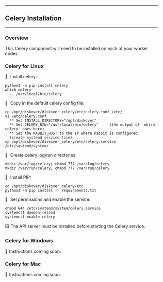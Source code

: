___
## Celery Installation 
___

### Overview

This Celery component will need to be installed on each of your worker nodes.

### Celery for Linux

🔴 &nbsp;Install celery:
```
python3 -m pip install celery
which celery
  -- /usr/local/bin/celery
```

🔴 &nbsp;Copy in the default celery config file:
```
cp /opt/diskover/diskover_celery/etc/celery.conf /etc/
vi /etc/celery.conf
  ** Set INSTALL_DIRECTORY="/opt/diskover"
  ** Set CELERY_BIN="/usr/local/bin/celery"     (the output of 'which celery' goes here)
  ** Set the RABBIT_HOST to the IP where Rabbit is configured
  (create systemd service file)
cp /opt/diskover/diskover_celery/etc/celery.service /etc/systemd/system/
```

🔴 &nbsp;Create celery log/run directories:
```
mkdir /var/log/celery; chmod 777 /var/log/celery
mkdir /var/run/celery; chmod 777 /var/run/celery
```

🔴 &nbsp;Install PIP:
```
cd /opt/diskover/diskover_celery/etc
python3 -m pip install -r requirements.txt
```

🔴 &nbsp;Set permissions and enable the service:
```
chmod 644 /etc/systemd/system/celery.service
systemctl daemon-reload
systemctl enable celery
```

🟨 The API server must be installed before starting the Celery service.

### Celery for Windows

🚧 Instructions coming soon.

### Celery for Mac

🚧 Instructions coming soon.
